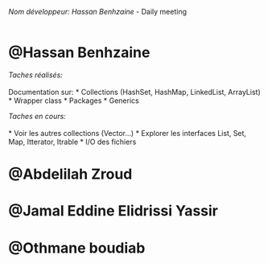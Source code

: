 *Nom développeur: Hassan Benhzaine* - Daily meeting<br><br>

# @Hassan Benhzaine

*Taches réalisés:*<br><br>
    Documentation sur:
    * Collections (HashSet, HashMap, LinkedList, ArrayList)
    * Wrapper class
    * Packages
    * Generics

*Taches en cours:*<br><br>
    * Voir les autres collections (Vector...)
    * Explorer les interfaces List, Set, Map, Itterator, Itrable
    * I/O des fichiers

# @Abdelilah Zroud 

# @Jamal Eddine Elidrissi Yassir

# @Othmane boudiab


